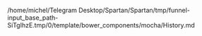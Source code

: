 /home/michel/Telegram Desktop/Spartan/Spartan/tmp/funnel-input_base_path-SiTgIhzE.tmp/0/template/bower_components/mocha/History.md
